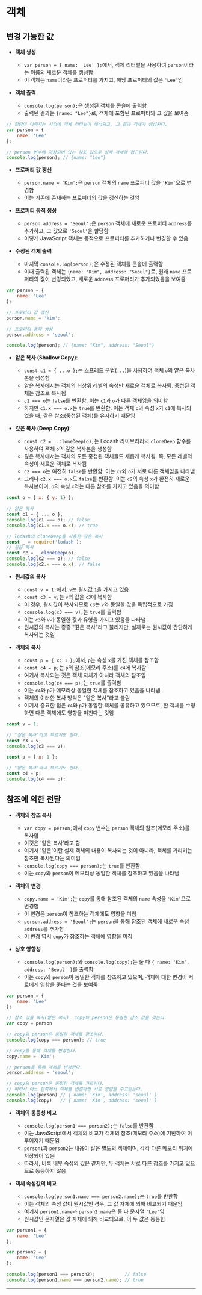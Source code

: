 # 객체

## 변경 가능한 값

* **객체 생성**
  * `var person = { name: 'Lee' };`에서, 객체 리터럴을 사용하여 `person`이라는 이름의 새로운 객체를 생성함
  * 이 객체는 `name`이라는 프로퍼티를 가지고, 해당 프로퍼티의 값은 `'Lee'`임

* **객체 출력**
  * `console.log(person);`은 생성된 객체를 콘솔에 출력함
  * 출력된 결과는 `{name: "Lee"}`로, 객체에 포함된 프로퍼티와 그 값을 보여줌

```javascript
// 할당이 이뤄지는 시점에 객체 리터널이 해석되고, 그 결과 객체가 생성된다.
var person = {
    name: 'Lee'
};

// person 변수에 저장되어 있는 참조 값으로 실제 객체에 접근한다.
console.log(person); // {name: "Lee"}
```

* **프로퍼티 값 갱신**
  * `person.name = 'Kim';`은 `person` 객체의 `name` 프로퍼티 값을 `'Kim'`으로 변경함
  * 이는 기존에 존재하는 프로퍼티의 값을 갱신하는 것임

* **프로퍼티 동적 생성**
  * `person.address = 'Seoul';`은 `person` 객체에 새로운 프로퍼티 `address`를 추가하고, 그 값으로 `'Seoul'`을 할당함
  * 이렇게 JavaScript 객체는 동적으로 프로퍼티를 추가하거나 변경할 수 있음

* **수정된 객체 출력**
  * 마지막 `console.log(person);`은 수정된 객체를 콘솔에 출력함
  * 이때 출력된 객체는 `{name: "Kim", address: "Seoul"}`로, 원래 `name` 프로퍼티의 값이 변경되었고, 새로운 `address` 프로퍼티가 추가되었음을 보여줌

```javascript
var person = {
    name: 'Lee'
};

// 프로퍼티 값 갱신
person.name = 'kim';

// 프로퍼티 동적 생성
person.address = 'seoul';

console.log(person); // {name: "Kim", address: "Seoul"}
```

* **얕은 복사 (Shallow Copy)**:
  * `const c1 = { ...o };`는 스프레드 문법(`...`)을 사용하여 객체 `o`의 얕은 복사본을 생성함
  * 얕은 복사에서는 객체의 최상위 레벨의 속성만 새로운 객체로 복사됨. 중첩된 객체는 참조로 복사됨
  * `c1 === o`는 `false`를 반환함. 이는 `c1`과 `o`가 다른 객체임을 의미함
  * 하지만 `c1.x === o.x`는 `true`를 반환함. 이는 객체 `o`의 속성 `x`가 `c1`에 복사되었을 때, 같은 참조(중첩된 객체)를 유지하기 때문임

* **깊은 복사 (Deep Copy)**:
  * `const c2 = _.cloneDeep(o);`는 Lodash 라이브러리의 `cloneDeep` 함수를 사용하여 객체 `o`의 깊은 복사본을 생성함
  * 깊은 복사에서는 객체의 모든 중첩된 객체들도 새롭게 복사됨. 즉, 모든 레벨의 속성이 새로운 객체로 복사됨
  * `c2 === o`는 여전히 `false`를 반환함. 이는 `c2`와 `o`가 서로 다른 객체임을 나타냄
  * 그러나 `c2.x === o.x`도 `false`를 반환함. 이는 `c2`의 속성 `x`가 완전히 새로운 복사본이며, `o`의 속성 `x`와는 다른 참조를 가지고 있음을 의미함

```javascript
const o = { x: { y: 1} };

// 얕은 복사
const c1 = { ... o };
console.log(c1 === o); // false
console.log(c1.x === o.x); // true

// lodash의 cloneDeep을 사용한 깊은 복사
const _ = require('lodash');
// 깊은 복사
const c2 = _.cloneDeep(o);
console.log(c2 === o); // false
console.log(c2.x === o.x); // false
```

* **원시값의 복사**
   - `const v = 1;`에서, `v`는 원시값 `1`을 가지고 있음
   - `const c3 = v;`는 `v`의 값을 `c3`에 복사함
   - 이 경우, 원시값이 복사되므로 `c3`는 `v`와 동일한 값을 독립적으로 가짐
   - `console.log(c3 === v);`는 `true`를 출력함
   - 이는 `c3`와 `v`가 동일한 값과 유형을 가지고 있음을 나타냄
   - 원시값의 복사는 종종 "깊은 복사"라고 불리지만, 실제로는 원시값이 간단하게 복사되는 것임

* **객체의 복사**
   - `const p = { x: 1 };`에서, `p`는 속성 `x`를 가진 객체를 참조함
   - `const c4 = p;`는 `p`의 참조(메모리 주소)를 `c4`에 복사함
   - 여기서 복사되는 것은 객체 자체가 아니라 객체의 참조임
   - `console.log(c4 === p);`는 `true`를 출력함
   - 이는 `c4`와 `p`가 메모리상 동일한 객체를 참조하고 있음을 나타냄
   - 객체의 이러한 복사 방식은 "얕은 복사"라고 불림
   - 여기서 중요한 점은 `c4`와 `p`가 동일한 객체를 공유하고 있으므로, 한 객체를 수정하면 다른 객체에도 영향을 미친다는 것임

```javascript
const v = 1;

// "깊은 복사"라고 부르기도 한다.
const c3 = v;
console.log(c3 === v);

const p = { x: 1 };

// "얕은 복사"라고 부르기도 한다.
const c4 = p;
console.log(c4 === p);
```

## 참조에 의한 전달

* **객체의 참조 복사**
   - `var copy = person;`에서 `copy` 변수는 `person` 객체의 참조(메모리 주소)를 복사함
   - 이것은 '얕은 복사'라고 함
   - 여기서 '얕은'이란 실제 객체의 내용이 복사되는 것이 아니라, 객체를 가리키는 참조만 복사된다는 의미임
   - `console.log(copy === person);`는 `true`를 반환함
   - 이는 `copy`와 `person`이 메모리상 동일한 객체를 참조하고 있음을 나타냄

* **객체의 변경**
   - `copy.name = 'Kim';`는 `copy`를 통해 참조된 객체의 `name` 속성을 `'Kim'`으로 변경함
   - 이 변경은 `person`이 참조하는 객체에도 영향을 미침
   - `person.address = 'Seoul';`는 `person`을 통해 참조된 객체에 새로운 속성 `address`를 추가함
   - 이 변경 역시 `copy`가 참조하는 객체에 영향을 미침

* **상호 영향성**
   - `console.log(person);`와 `console.log(copy);`는 둘 다 `{ name: 'Kim', address: 'Seoul' }`를 출력함
   - 이는 `copy`와 `person`이 동일한 객체를 참조하고 있으며, 객체에 대한 변경이 서로에게 영향을 준다는 것을 보여줌

```javascript
var person = {
    name: 'Lee'
};

// 참조 값을 복사(얕은 복사). copy와 person은 동일한 참조 값을 갖는다.
var copy = person

// copy와 person은 동일한 객체를 참조한다.
console.log(copy === person); // true

// copy를 통해 객체를 변경한다.
copy.name = 'Kim';

// person을 통해 객체를 변경한다.
person.address = 'seoul';

// copy와 person은 동일한 객체를 가르킨다.
// 따라서 어느 한쪽에서 객체를 변경하면 서로 영향을 주고받는다.
console.log(person) // { name: 'Kim', address: 'seoul' }
console.log(copy)   // { name: 'Kim', address: 'seoul' }

```

* **객체의 동등성 비교**
   - `console.log(person1 === person2);`는 `false`를 반환함
   - 이는 JavaScript에서 객체의 비교가 객체의 참조(메모리 주소)에 기반하여 이루어지기 때문임
   - `person1`과 `person2`는 내용이 같은 별도의 객체이며, 각각 다른 메모리 위치에 저장되어 있음
   - 따라서, 비록 내부 속성의 값은 같지만, 두 객체는 서로 다른 참조를 가지고 있으므로 동등하지 않음

* **객체 속성값의 비교**
   - `console.log(person1.name === person2.name);`는 `true`를 반환함
   - 이는 객체의 속성 값이 원시값인 경우, 그 값 자체에 의해 비교되기 때문임
   - 여기서 `person1.name`과 `person2.name`은 둘 다 문자열 `'Lee'`임
   - 원시값인 문자열은 값 자체에 의해 비교되므로, 이 두 값은 동등힘


```javascript
var person1 = {
    name: 'Lee'
};

var person2 = {
    name: 'Lee'
};

console.log(person1 === person2);           // false
console.log(person1.name === person2.name); // true
```

***